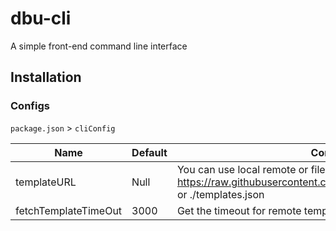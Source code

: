 # dbu-cli

A simple front-end command line interface

## Installation

### Configs

`package.json` > `cliConfig`

| Name                 | Default | Comments                          |
| ----------           | ------- | --------------------------------- |
| templateURL          | Null    | You can use local remote or files eg: https://raw.githubusercontent.com/greywen/cli/main/templates.json or ./templates.json |
| fetchTemplateTimeOut | 3000    | Get the timeout for remote templates |